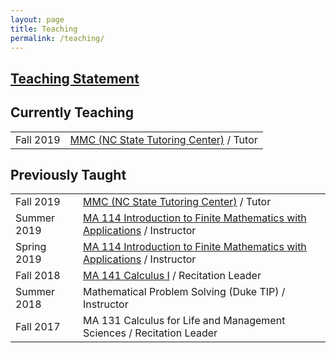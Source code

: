 ```yaml
---
layout: page
title: Teaching
permalink: /teaching/
---
```


<h2>
<a href="/Portfolio/#teaching">
Teaching Statement
</a>
</h2>


<h2>
Currently Teaching
</h2>

<table class="teaching">
<tr>
   <td>Fall 2019</td>
  <td><a class="external" href="https://math.sciences.ncsu.edu/undergraduate/courses-faq/math-multimedia-center/">MMC (NC State Tutoring Center)</a>
   / Tutor</td>
</tr>
</table>


<h2>
Previously Taught
</h2>

<table class="teaching">
<tr>
   <td>Fall 2019</td>
   <td><a class="external" href="https://math.sciences.ncsu.edu/undergraduate/courses-faq/math-multimedia-center/">MMC (NC State Tutoring Center)</a>
   / Tutor</td>
</tr>
<tr>
   <td>Summer 2019</td>
   <td><a href="2019/SU/114">MA 114 Introduction to Finite Mathematics with Applications</a>
   / Instructor</td>
</tr>
<tr>
   <td>Spring 2019</td>
   <td><a href="2019/SP/114">MA 114 Introduction to Finite Mathematics with Applications</a>
   / Instructor</td>
</tr>
<tr>
   <td>Fall 2018</td>
   <td><a href="2018/FA/141">MA 141 Calculus I</a>
   / Recitation Leader</td>
</tr>
<tr>
   <td>Summer 2018</td>
   <td>Mathematical Problem Solving (Duke TIP)
   / Instructor</td>
</tr>
<tr>
   <td>Fall 2017</td>
   <td>MA 131 Calculus for Life and Management Sciences
   / Recitation Leader</td>
</tr>
</table>
